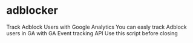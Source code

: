 adblocker
=========


Track Adblock Users  with Google Analytics 
You can easly track Adblock users in GA with GA Event tracking API
Use this script before closing </body>
